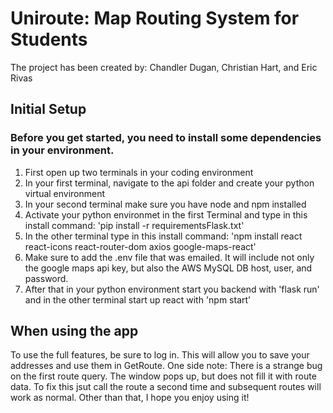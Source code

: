 # Uniroute: Map Routing System for Students
The project has been created by: Chandler Dugan, Christian Hart, and Eric Rivas
## Initial Setup
### Before you get started, you need to install some dependencies in your environment. 
1. First open up two terminals in your coding environment
2. In your first terminal, navigate to the api folder and create your python virtual environment
3. In your second terminal make sure you have node and npm installed
4. Activate your python environmet in the first Terminal and type in this install command: 'pip install -r requirementsFlask.txt'
5. In the other terminal type in this install command: 'npm install react react-icons react-router-dom axios google-maps-react'
6. Make sure to add the .env file that was emailed. It will include not only the google maps api key, but also the AWS MySQL DB host, user, and password.
7. After that in your python environment start you backend with 'flask run' and in the other terminal start up react with 'npm start' 
## When using the app
To use the full features, be sure to log in. This will allow you to save your addresses and use them in GetRoute. One side note: There is a strange bug on the first route query. The window pops up, but does not fill it with route data. To fix this jsut call the route a second time and subsequent routes will work as normal. Other than that, I hope you enjoy using it!